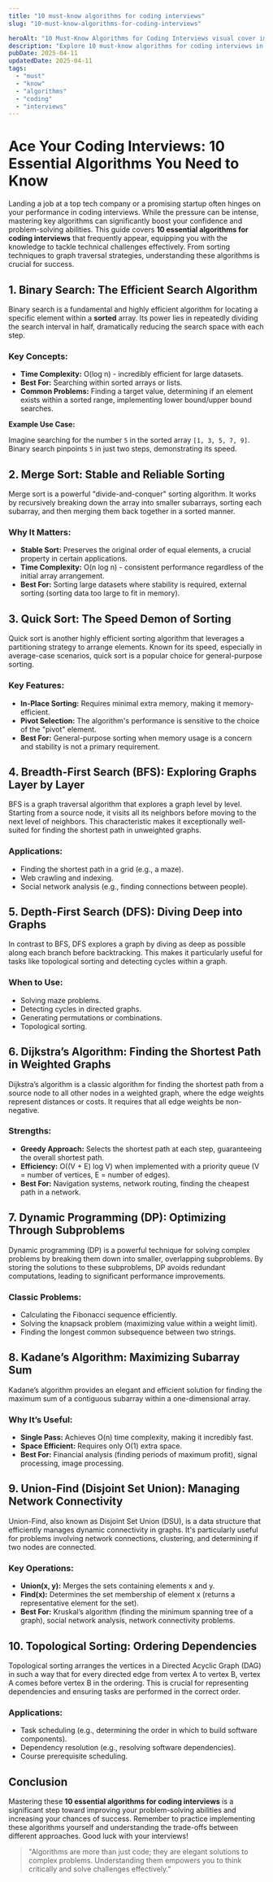 ```yaml
---
title: "10 must-know algorithms for coding interviews"
slug: "10-must-know-algorithms-for-coding-interviews"

heroAlt: "10 Must-Know Algorithms for Coding Interviews visual cover image"
description: "Explore 10 must-know algorithms for coding interviews in this detailed guide, offering insights, strategies, and practical tips to enhance your understanding and application of the topic."
pubDate: 2025-04-11
updatedDate: 2025-04-11
tags:
  - "must"
  - "know"
  - "algorithms"
  - "coding"
  - "interviews"
---
```


# Ace Your Coding Interviews: 10 Essential Algorithms You Need to Know

Landing a job at a top tech company or a promising startup often hinges on your performance in coding interviews. While the pressure can be intense, mastering key algorithms can significantly boost your confidence and problem-solving abilities. This guide covers **10 essential algorithms for coding interviews** that frequently appear, equipping you with the knowledge to tackle technical challenges effectively. From sorting techniques to graph traversal strategies, understanding these algorithms is crucial for success.

## 1. Binary Search: The Efficient Search Algorithm

Binary search is a fundamental and highly efficient algorithm for locating a specific element within a **sorted** array. Its power lies in repeatedly dividing the search interval in half, dramatically reducing the search space with each step.

### Key Concepts:

- **Time Complexity:** O(log n) - incredibly efficient for large datasets.
- **Best For:** Searching within sorted arrays or lists.
- **Common Problems:** Finding a target value, determining if an element exists within a sorted range, implementing lower bound/upper bound searches.

**Example Use Case:**

Imagine searching for the number `5` in the sorted array `[1, 3, 5, 7, 9]`. Binary search pinpoints `5` in just two steps, demonstrating its speed.

## 2. Merge Sort: Stable and Reliable Sorting

Merge sort is a powerful "divide-and-conquer" sorting algorithm. It works by recursively breaking down the array into smaller subarrays, sorting each subarray, and then merging them back together in a sorted manner.

### Why It Matters:

- **Stable Sort:** Preserves the original order of equal elements, a crucial property in certain applications.
- **Time Complexity:** O(n log n) - consistent performance regardless of the initial array arrangement.
- **Best For:** Sorting large datasets where stability is required, external sorting (sorting data too large to fit in memory).

## 3. Quick Sort: The Speed Demon of Sorting

Quick sort is another highly efficient sorting algorithm that leverages a partitioning strategy to arrange elements. Known for its speed, especially in average-case scenarios, quick sort is a popular choice for general-purpose sorting.

### Key Features:

- **In-Place Sorting:** Requires minimal extra memory, making it memory-efficient.
- **Pivot Selection:** The algorithm's performance is sensitive to the choice of the "pivot" element.
- **Best For:** General-purpose sorting when memory usage is a concern and stability is not a primary requirement.

## 4. Breadth-First Search (BFS): Exploring Graphs Layer by Layer

BFS is a graph traversal algorithm that explores a graph level by level. Starting from a source node, it visits all its neighbors before moving to the next level of neighbors. This characteristic makes it exceptionally well-suited for finding the shortest path in unweighted graphs.

### Applications:

- Finding the shortest path in a grid (e.g., a maze).
- Web crawling and indexing.
- Social network analysis (e.g., finding connections between people).

## 5. Depth-First Search (DFS): Diving Deep into Graphs

In contrast to BFS, DFS explores a graph by diving as deep as possible along each branch before backtracking. This makes it particularly useful for tasks like topological sorting and detecting cycles within a graph.

### When to Use:

- Solving maze problems.
- Detecting cycles in directed graphs.
- Generating permutations or combinations.
- Topological sorting.

## 6. Dijkstra’s Algorithm: Finding the Shortest Path in Weighted Graphs

Dijkstra’s algorithm is a classic algorithm for finding the shortest path from a source node to all other nodes in a weighted graph, where the edge weights represent distances or costs. It requires that all edge weights be non-negative.

### Strengths:

- **Greedy Approach:** Selects the shortest path at each step, guaranteeing the overall shortest path.
- **Efficiency:** O((V + E) log V) when implemented with a priority queue (V = number of vertices, E = number of edges).
- **Best For:** Navigation systems, network routing, finding the cheapest path in a network.

## 7. Dynamic Programming (DP): Optimizing Through Subproblems

Dynamic programming (DP) is a powerful technique for solving complex problems by breaking them down into smaller, overlapping subproblems. By storing the solutions to these subproblems, DP avoids redundant computations, leading to significant performance improvements.

### Classic Problems:

- Calculating the Fibonacci sequence efficiently.
- Solving the knapsack problem (maximizing value within a weight limit).
- Finding the longest common subsequence between two strings.

## 8. Kadane’s Algorithm: Maximizing Subarray Sum

Kadane’s algorithm provides an elegant and efficient solution for finding the maximum sum of a contiguous subarray within a one-dimensional array.

### Why It’s Useful:

- **Single Pass:** Achieves O(n) time complexity, making it incredibly fast.
- **Space Efficient:** Requires only O(1) extra space.
- **Best For:** Financial analysis (finding periods of maximum profit), signal processing, image processing.

## 9. Union-Find (Disjoint Set Union): Managing Network Connectivity

Union-Find, also known as Disjoint Set Union (DSU), is a data structure that efficiently manages dynamic connectivity in graphs. It's particularly useful for problems involving network connections, clustering, and determining if two nodes are connected.

### Key Operations:

- **Union(x, y):** Merges the sets containing elements x and y.
- **Find(x):** Determines the set membership of element x (returns a representative element for the set).
- **Best For:** Kruskal’s algorithm (finding the minimum spanning tree of a graph), social network analysis, network connectivity problems.

## 10. Topological Sorting: Ordering Dependencies

Topological sorting arranges the vertices in a Directed Acyclic Graph (DAG) in such a way that for every directed edge from vertex A to vertex B, vertex A comes before vertex B in the ordering. This is crucial for representing dependencies and ensuring tasks are performed in the correct order.

### Applications:

- Task scheduling (e.g., determining the order in which to build software components).
- Dependency resolution (e.g., resolving software dependencies).
- Course prerequisite scheduling.

## Conclusion

Mastering these **10 essential algorithms for coding interviews** is a significant step toward improving your problem-solving abilities and increasing your chances of success. Remember to practice implementing these algorithms yourself and understanding the trade-offs between different approaches. Good luck with your interviews!

> "Algorithms are more than just code; they are elegant solutions to complex problems. Understanding them empowers you to think critically and solve challenges effectively."
